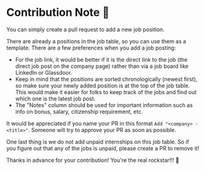 # Contribution Note 📝

You can simply create a pull request to add a new job position.

There are already a positions in the job table, so you can use them as a
template. There are a few preferences when you add a job posting:
- For the job link, it would be better if it is the direct link to
the job (the direct job post on the company page) rather than via a job board
like LinkedIn or Glassdoor.
- Keep in mind that the positions are sorted chronologically (newest first),
so make sure your newly added position is at the top of the job table. This would
make it easier for folks to keep track of the jobs and find out which one is the
latest job post.
- The "Notes" column should be used for important information such as info on bonus,
salary, citizenship requirement, etc.

It would be appreciated if you name your PR in this format `Add "<company> - <title>"`.
Someone will try to approve your PR as soon as possible.

One last thing is we do not add unpaid internships on this job table. So if you figure out
that any of the jobs is unpaid, please create a PR to remove it!

Thanks in advance for your contribution! You're the real rockstar!!! 🤩
